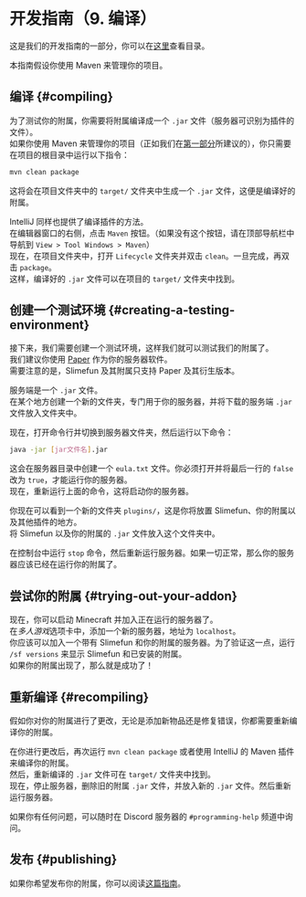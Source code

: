# 开发指南（9. 编译）

这是我们的开发指南的一部分，你可以在[这里](/Developer-Guide)查看目录。

本指南假设你使用 Maven 来管理你的项目。

## 编译 {#compiling}

为了测试你的附属，你需要将附属编译成一个 `.jar` 文件（服务器可识别为插件的文件）。  
如果你使用 Maven 来管理你的项目（正如我们在[第一部分](/Developer-Guide-1-Project-Setup)所建议的），你只需要在项目的根目录中运行以下指令：

```bash
mvn clean package
```

这将会在项目文件夹中的 `target/` 文件夹中生成一个 `.jar` 文件，这便是编译好的附属。

IntelliJ 同样也提供了编译插件的方法。  
在编辑器窗口的右侧，点击 `Maven` 按钮。（如果没有这个按钮，请在顶部导航栏中导航到 `View > Tool Windows > Maven`）  
现在，在项目文件夹中，打开 `Lifecycle` 文件夹并双击 `clean`。一旦完成，再双击 `package`。  
这样，编译好的 `.jar` 文件可以在项目的 `target/` 文件夹中找到。

## 创建一个测试环境 {#creating-a-testing-environment}

接下来，我们需要创建一个测试环境，这样我们就可以测试我们的附属了。  
我们建议你使用 [Paper](https://papermc.io/downloads) 作为你的服务器软件。  
需要注意的是，Slimefun 及其附属只支持 Paper 及其衍生版本。

服务端是一个 `.jar` 文件。  
在某个地方创建一个新的文件夹，专门用于你的服务器，并将下载的服务端 `.jar` 文件放入文件夹中。

现在，打开命令行并切换到服务器文件夹，然后运行以下命令：

```bash
java -jar [jar文件名].jar
```

这会在服务器目录中创建一个 `eula.txt` 文件。你必须打开并将最后一行的 `false` 改为 `true`，才能运行你的服务器。  
现在，重新运行上面的命令，这将启动你的服务器。

你现在可以看到一个新的文件夹 `plugins/`，这是你将放置 Slimefun、你的附属以及其他插件的地方。  
将 Slimefun 以及你的附属的 `.jar` 文件放入这个文件夹中。

在控制台中运行 `stop` 命令，然后重新运行服务器。如果一切正常，那么你的服务器应该已经在运行你的附属了。

## 尝试你的附属 {#trying-out-your-addon}

现在，你可以启动 Minecraft 并加入正在运行的服务器了。  
在*多人游戏*选项卡中，添加一个新的服务器，地址为 `localhost`。  
你应该可以加入一个带有 Slimefun 和你的附属的服务器。为了验证这一点，运行 `/sf versions` 来显示 Slimefun 和已安装的附属。  
如果你的附属出现了，那么就是成功了！

## 重新编译 {#recompiling}

假如你对你的附属进行了更改，无论是添加新物品还是修复错误，你都需要重新编译你的附属。

在你进行更改后，再次运行 `mvn clean package` 或者使用 IntelliJ 的 Maven 插件来编译你的附属。  
然后，重新编译的 `.jar` 文件可在 `target/` 文件夹中找到。  
现在，停止服务器，删除旧的附属 `.jar` 文件，并放入新的 `.jar` 文件。然后重新运行服务器。

如果你有任何问题，可以随时在 Discord 服务器的 `#programming-help` 频道中询问。

## 发布 {#publishing}

如果你希望发布你的附属，你可以阅读[这篇指南](/Developer-Guide-Publishing)。
